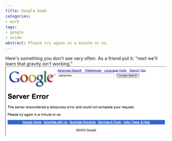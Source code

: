 ```yaml
---
title: Google bomb
categories:
- work
tags:
- google
- aside
abstract: Please try again in a minute or so.
---
```


Here's something you don't see very often.  As a friend put it: "next we'll learn that gravity isn't working."
![Google go Boom!][1]

   [1]: google_error.png
